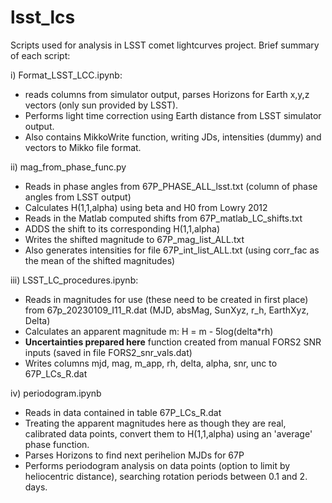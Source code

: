 # lsst_lcs

Scripts used for analysis in LSST comet lightcurves project. Brief summary of each script:

i) Format_LSST_LCC.ipynb:
- reads columns from simulator output, parses Horizons for Earth x,y,z vectors (only sun provided by LSST). 
- Performs light time correction using Earth distance from LSST simulator output.
- Also contains MikkoWrite function, writing JDs, intensities (dummy) and vectors to Mikko file format.

ii) mag_from_phase_func.py
- Reads in phase angles from 67P_PHASE_ALL_lsst.txt (column of phase angles from LSST output)
- Calculates H(1,1,alpha) using beta and H0 from Lowry 2012
- Reads in the Matlab computed shifts from 67P_matlab_LC_shifts.txt
- ADDS the shift to its corresponding H(1,1,alpha)
- Writes the shifted magnitude to 67P_mag_list_ALL.txt
- Also generates intensities for file 67P_int_list_ALL.txt (using corr_fac as the mean of the shifted magnitudes)

iii) LSST_LC_procedures.ipynb:
- Reads in magnitudes for use (these need to be created in first place) from 67p_20230109_I11_R.dat (MJD, absMag, SunXyz, r_h, EarthXyz, Delta)
- Calculates an apparent magnitude m: H = m - 5log(delta*rh)
- **Uncertainties prepared here** function created from manual FORS2 SNR inputs (saved in file FORS2_snr_vals.dat)
- Writes columns mjd, mag, m_app, rh, delta, alpha, snr, unc to 67P_LCs_R.dat

iv) periodogram.ipynb
- Reads in data contained in table 67P_LCs_R.dat
- Treating the apparent magnitudes here as though they are real, calibrated data points, convert them to H(1,1,alpha) using an 'average' phase function.
- Parses Horizons to find next perihelion MJDs for 67P
- Performs periodogram analysis on data points (option to limit by heliocentric distance), searching rotation periods between 0.1 and 2. days. 
